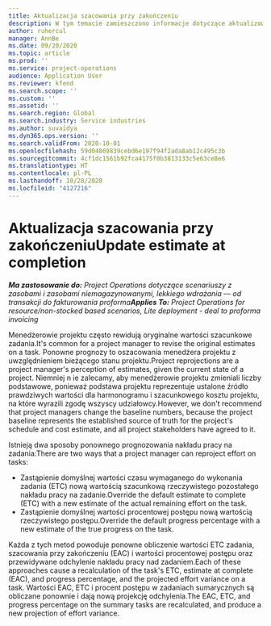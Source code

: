 ```yaml
---
title: Aktualizacja szacowania przy zakończeniu
description: W tym temacie zamieszczono informacje dotyczące aktualizowania projekcji w projekcie.
author: ruhercul
manager: AnnBe
ms.date: 09/20/2020
ms.topic: article
ms.prod: ''
ms.service: project-operations
audience: Application User
ms.reviewer: kfend
ms.search.scope: ''
ms.custom: ''
ms.assetid: ''
ms.search.region: Global
ms.search.industry: Service industries
ms.author: suvaidya
ms.dyn365.ops.version: ''
ms.search.validFrom: 2020-10-01
ms.openlocfilehash: 59d04869839cebd6e197f94f2ada8ab12c495c3b
ms.sourcegitcommit: 4cf1dc1561b92fca4175f0b3813133c5e63ce8e6
ms.translationtype: HT
ms.contentlocale: pl-PL
ms.lasthandoff: 10/28/2020
ms.locfileid: "4127216"
---
```

# <a name="update-estimate-at-completion"></a><span data-ttu-id="73826-103">Aktualizacja szacowania przy zakończeniu</span><span class="sxs-lookup"><span data-stu-id="73826-103">Update estimate at completion</span></span>

<span data-ttu-id="73826-104">_**Ma zastosowanie do:** Project Operations dotyczące scenariuszy z zasobami i zasobami niemagazynowanymi, lekkiego wdrażania — od transakcji do fakturowania proforma_</span><span class="sxs-lookup"><span data-stu-id="73826-104">_**Applies To:** Project Operations for resource/non-stocked based scenarios, Lite deployment - deal to proforma invoicing_</span></span>

<span data-ttu-id="73826-105">Menedżerowie projektu często rewidują oryginalne wartości szacunkowe zadania.</span><span class="sxs-lookup"><span data-stu-id="73826-105">It's common for a project manager to revise the original estimates on a task.</span></span> <span data-ttu-id="73826-106">Ponowne prognozy to oszacowania menedżera projektu z uwzględnieniem bieżącego stanu projektu.</span><span class="sxs-lookup"><span data-stu-id="73826-106">Project reprojections are a project manager's perception of estimates, given the current state of a project.</span></span> <span data-ttu-id="73826-107">Niemniej n ie zalecamy, aby menedżerowie projektu zmieniali liczby podstawowe, ponieważ podstawa projektu reprezentuje ustalone źródło prawdziwych wartości dla harmonogramu i szacunkowego kosztu projektu, na które wyrazili zgodę wszyscy udziałowcy.</span><span class="sxs-lookup"><span data-stu-id="73826-107">However, we don't recommend that project managers change the baseline numbers, because the project baseline represents the established source of truth for the project's schedule and cost estimate, and all project stakeholders have agreed to it.</span></span>

<span data-ttu-id="73826-108">Istnieją dwa sposoby ponownego prognozowania nakładu pracy na zadania:</span><span class="sxs-lookup"><span data-stu-id="73826-108">There are two ways that a project manager can reproject effort on tasks:</span></span>

- <span data-ttu-id="73826-109">Zastąpienie domyślnej wartości czasu wymaganego do wykonania zadania (ETC) nową wartością szacunkową rzeczywistego pozostałego nakładu pracy na zadanie.</span><span class="sxs-lookup"><span data-stu-id="73826-109">Override the default estimate to complete (ETC) with a new estimate of the actual remaining effort on the task.</span></span> 
- <span data-ttu-id="73826-110">Zastąpienie domyślnej wartości procentowej postępu nową wartością rzeczywistego postępu.</span><span class="sxs-lookup"><span data-stu-id="73826-110">Override the default progress percentage with a new estimate of the true progress on the task.</span></span>

<span data-ttu-id="73826-111">Każda z tych metod powoduje ponowne obliczenie wartości ETC zadania, szacowania przy zakończeniu (EAC) i wartości procentowej postępu oraz przewidywane odchylenie nakładu pracy nad zadaniem.</span><span class="sxs-lookup"><span data-stu-id="73826-111">Each of these approaches cause a recalculation of the task's ETC, estimate at complete (EAC), and progress percentage, and the projected effort variance on a task.</span></span> <span data-ttu-id="73826-112">Wartości EAC, ETC i procent postępu w zadaniach sumarycznych są obliczane ponownie i dają nową projekcję odchylenia.</span><span class="sxs-lookup"><span data-stu-id="73826-112">The EAC, ETC, and progress percentage on the summary tasks are recalculated, and produce a new projection of effort variance.</span></span>

